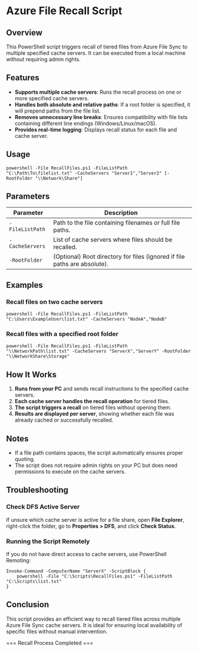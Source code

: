 
# Azure File Recall Script

## Overview
This PowerShell script triggers recall of tiered files from Azure File Sync to multiple specified cache servers. It can be executed from a local machine without requiring admin rights.

## Features
- **Supports multiple cache servers**: Runs the recall process on one or more specified cache servers.
- **Handles both absolute and relative paths**: If a root folder is specified, it will prepend paths from the file list.
- **Removes unnecessary line breaks**: Ensures compatibility with file lists containing different line endings (Windows/Linux/macOS).
- **Provides real-time logging**: Displays recall status for each file and cache server.

## Usage
```
powershell -File RecallFiles.ps1 -FileListPath "C:\Path\To\filelist.txt" -CacheServers "Server1","Server2" [-RootFolder "\\Network\Share"]
```

## Parameters
| Parameter      | Description |
|-------------- |------------|
| `-FileListPath` | Path to the file containing filenames or full file paths. |
| `-CacheServers` | List of cache servers where files should be recalled. |
| `-RootFolder` | (Optional) Root directory for files (ignored if file paths are absolute). |

## Examples
### Recall files on two cache servers
```
powershell -File RecallFiles.ps1 -FileListPath "C:\Users\ExampleUser\list.txt" -CacheServers "NodeA","NodeB"
```
### Recall files with a specified root folder
```
powershell -File RecallFiles.ps1 -FileListPath "\\NetworkPath\list.txt" -CacheServers "ServerX","ServerY" -RootFolder "\\NetworkShare\Storage"
```

## How It Works
1. **Runs from your PC** and sends recall instructions to the specified cache servers.
2. **Each cache server handles the recall operation** for tiered files.
3. **The script triggers a recall** on tiered files without opening them.
4. **Results are displayed per server**, showing whether each file was already cached or successfully recalled.

## Notes
- If a file path contains spaces, the script automatically ensures proper quoting.
- The script does not require admin rights on your PC but does need permissions to execute on the cache servers.

## Troubleshooting
### Check DFS Active Server
If unsure which cache server is active for a file share, open **File Explorer**, right-click the folder, go to **Properties > DFS**, and click **Check Status**.

### Running the Script Remotely
If you do not have direct access to cache servers, use PowerShell Remoting:
```
Invoke-Command -ComputerName "ServerX" -ScriptBlock {
    powershell -File "C:\Scripts\RecallFiles.ps1" -FileListPath "C:\Scripts\list.txt"
}
```

## Conclusion
This script provides an efficient way to recall tiered files across multiple Azure File Sync cache servers. It is ideal for ensuring local availability of specific files without manual intervention.



=== Recall Process Completed ===
```



